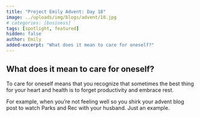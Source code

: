 ```yaml
---
title: "Project Emily Advent: Day 18"
image: ../uploads/img/blogs/advent/18.jpg
# categories: [business]
tags: [spotlight, featured]
hidden: false
author: Emily
added-excerpt: "What does it mean to care for oneself?"
---
```


<style> em {color: black;} p a {color: #f0506e;}</style>

## What does it mean to care for oneself?

To care for oneself means that you recognize that sometimes the best thing for your heart and health is to forget productivity and embrace rest.

For example, when you’re not feeling well so you shirk your advent blog post to watch Parks and Rec with your husband. Just an example.
